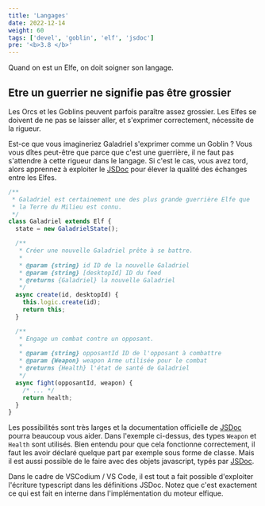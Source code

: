 ```yaml
---
title: 'Langages'
date: 2022-12-14
weight: 60
tags: ['devel', 'goblin', 'elf', 'jsdoc']
pre: '<b>3.8 </b>'
---
```


Quand on est un Elfe, on doit soigner son langage.

## Etre un guerrier ne signifie pas être grossier

Les Orcs et les Goblins peuvent parfois paraître assez grossier. Les Elfes se
doivent de ne pas se laisser aller, et s'exprimer correctement, nécessite de la
rigueur.

Est-ce que vous imagineriez Galadriel s'exprimer comme un Goblin ? Vous vous
dîtes peut-être que parce que c'est une guerrière, il ne faut pas s'attendre à
cette rigueur dans le langage. Si c'est le cas, vous avez tord, alors apprennez
à exploiter le [JSDoc][1] pour élever la qualité des échanges entre les Elfes.

```js
/**
 * Galadriel est certainement une des plus grande guerrière Elfe que
 * la Terre du Milieu est connu.
 */
class Galadriel extends Elf {
  state = new GaladrielState();

  /**
   * Créer une nouvelle Galadriel prête à se battre.
   *
   * @param {string} id ID de la nouvelle Galadriel
   * @param {string} [desktopId] ID du feed
   * @returns {Galadriel} la nouvelle Galadriel
   */
  async create(id, desktopId) {
    this.logic.create(id);
    return this;
  }

  /**
   * Engage un combat contre un opposant.
   *
   * @param {string} opposantId ID de l'opposant à combattre
   * @param {Weapon} weapon Arme utilisée pour le combat
   * @returns {Health} l'état de santé de Galadriel
   */
  async fight(opposantId, weapon) {
    /* ... */
    return health;
  }
}
```

Les possibilités sont très larges et la documentation officielle de [JSDoc][1]
pourra beaucoup vous aider. Dans l'exemple ci-dessus, des types `Weapon` et
`Health` sont utilisés. Bien entendu pour que cela fonctionne correctement, il
faut les avoir déclaré quelque part par exemple sous forme de classe. Mais il
est aussi possible de le faire avec des objets javascript, typés par [JSDoc][1].

Dans le cadre de VSCodium / VS Code, il est tout a fait possible d'exploiter
l'écriture typescript dans les définitions JSDoc. Notez que c'est exactement ce
qui est fait en interne dans l'implémentation du moteur elfique.

[1]: https://jsdoc.app/
